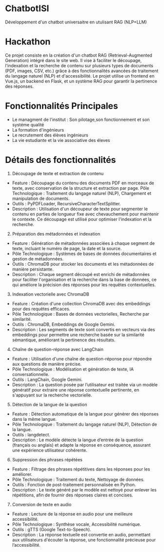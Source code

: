 # ChatbotISI
Développement d'un chatbot universaitre en utulisant RAG (NLP+LLM)
# Hackathon
Ce projet consiste en la création d'un chatbot RAG (Retrieval-Augmented Generation) intégré dans le site web. Il vise à faciliter le découpage, l'indexation et la recherche de contenu sur plusieurs types de documents (PDF, images, CSV, etc.) grâce à des fonctionnalités avancées de traitement du langage naturel (NLP) et d'accessibilité. Le projet utilise un frontend en Vue.js, un backend en Flask, et un système RAG pour garantir la pertinence des réponses.

# Fonctionnalités Principales
- Le managment de l'institut : Son pilotage,son fonctionnement et son systéme qualité
- La formation d'ingénieurs
- Le recrutement  des élèves ingénieurs
- La vie estudiante et la vie associative des éleves

# Détails des fonctionnalités

1. Découpage de texte et extraction de contenu
- Feature : Découpage du contenu des documents PDF en morceaux de texte, avec conservation de la structure et extraction par page.
Pôle Technologique : Traitement du langage naturel (NLP), Chargement et manipulation de documents.
- Outils : PyPDFLoader, RecursiveCharacterTextSplitter.
- Description : Utilisation d'un découpeur de texte pour segmenter le contenu en parties de longueur fixe avec chevauchement pour maintenir le contexte. Ce découpage est utilisé pour optimiser l'indexation et la recherche.
2. Préparation des métadonnées et indexation
- Feature : Génération de métadonnées associées à chaque segment de texte, incluant le numéro de page, la date et la source.
- Pôle Technologique : Systèmes de bases de données documentaires et gestion de métadonnées.
- Outils : ChromaDB pour stocker les documents et les métadonnées de manière persistante.
- Description : Chaque segment découpé est enrichi de métadonnées pour faciliter l'organisation et la recherche dans la base de données, ce qui améliore la précision des réponses pour les requêtes contextuelles.
3. Indexation vectorielle avec ChromaDB
- Feature : Création d'une collection ChromaDB avec des embeddings pour des requêtes efficaces.
- Pôle Technologique : Bases de données vectorielles, Recherche par similarité.
- Outils : ChromaDB, Embeddings de Google Gemini.
- Description : Les segments de texte sont convertis en vecteurs via des embeddings pour permettre une recherche basée sur la similarité sémantique, améliorant la pertinence des résultats.
4. Chaîne de question-réponse avec LangChain
- Feature : Utilisation d'une chaîne de question-réponse pour répondre aux questions de manière précise.
- Pôle Technologique : Modélisation et génération de texte, IA conversationnelle.
- Outils : LangChain, Google Gemini.
- Description : La question posée par l’utilisateur est traitée via un modèle génératif pour extraire une réponse contextuelle pertinente, en s'appuyant sur la recherche vectorielle.
5. Détection de la langue de la question
- Feature : Détection automatique de la langue pour générer des réponses dans la même langue.
- Pôle Technologique : Traitement du langage naturel (NLP), Détection de la langue.
- Outils : langdetect.
- Description : Le modèle détecte la langue d’entrée de la question (français ou anglais) et adapte la réponse en conséquence, assurant une expérience utilisateur cohérente.
6. Suppression des phrases répétées
- Feature : Filtrage des phrases répétitives dans les réponses pour les améliorer.
- Pôle Technologique : Traitement du texte, Nettoyage de données.
- Outils : Fonction de post-traitement personnalisée en Python.
- Description : Le texte généré par le modèle est nettoyé pour enlever les répétitions, afin de fournir des réponses claires et concises.
7. Conversion de texte en audio
- Feature : Lecture de la réponse en audio pour une meilleure accessibilité.
- Pôle Technologique : Synthèse vocale, Accessibilité numérique.
- Outils : gTTS (Google Text-to-Speech).
- Description : La réponse textuelle est convertie en audio, permettant aux utilisateurs d'écouter la réponse, une fonctionnalité précieuse pour l’accessibilité.

